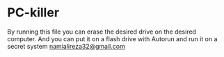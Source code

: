 # PC-killer
By running this file you can erase the desired drive on the desired computer. And you can put it on a flash drive with Autorun and run it on a secret system namialireza32@gmail.com
